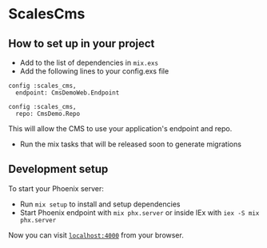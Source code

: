 # ScalesCms

## How to set up in your project
- Add to the list of dependencies in `mix.exs`
- Add the following lines to your config.exs file
```
config :scales_cms,
  endpoint: CmsDemoWeb.Endpoint

config :scales_cms,
  repo: CmsDemo.Repo
```
This will allow the CMS to use your application's endpoint and repo.
- Run the mix tasks that will be released soon to generate migrations

## Development setup
To start your Phoenix server:

  * Run `mix setup` to install and setup dependencies
  * Start Phoenix endpoint with `mix phx.server` or inside IEx with `iex -S mix phx.server`

Now you can visit [`localhost:4000`](http://localhost:4000) from your browser.
